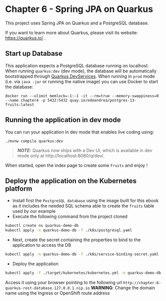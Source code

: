 # Chapter 6 - Spring JPA on Quarkus

This project uses Spring JPA on Quarkus and a PostgreSQL database.

If you want to learn more about Quarkus, please visit its website: https://quarkus.io/ .

## Start up Database

This application expects a PostgreSQL database running on localhost.
When running `quarkus:dev` (dev mode), the database will be automatically bootstrapped through [Quarkus DevServices](https://quarkus.io/guides/datasource#devservices-configuration-free-databases).
When running in `prod` mode (i.e. via `java -jar` or running the native image) you can use Docker to start the database:

```shell
docker run --ulimit memlock=-1:-1 -it --rm=true --memory-swappiness=0 --name chapter4 -p 5432:5432 quay.io/edeandrea/postgres-13-fruits:latest
```

## Running the application in dev mode

You can run your application in dev mode that enables live coding using:
```shell script
./mvnw compile quarkus:dev
```
> **_NOTE:_**  Quarkus now ships with a Dev UI, which is available in dev mode only at http://localhost:8080/q/dev/.

When started, open the index page to create some `Fruits` and enjoy !

## Deploy the application on the Kubernetes platform

- Install first the `PostgreSQL database` using the image built for this ebook as it includes the needed SQL schema able to create the `fruits` table used by our example
- Execute the following command from the project cloned
```bash
kubectl create ns quarkus-demo-db
kubectl apply -n quarkus-demo-db -f ./k8s/postgresql.yaml
```
- Next, create the secret containing the properties to bind to the application to access the DB
```bash
kubectl apply -n quarkus-demo-db -f ./k8s/service-binding-secret.yaml
```

- Deploy the application
```bash
kubectl apply -f ./target/kubernetes/kubernetes.yml -n quarkus-demo-db
```
Access it using your browser pointing to the following url `http://chapter-6-quarkus-rest-database.127.0.0.1.nip.io`
**WARNING**: Change the domain name using the Ingress or OpenShift route address